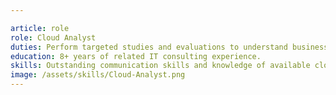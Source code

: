 ```yaml
---

article: role
role: Cloud Analyst
duties: Perform targeted studies and evaluations to understand business outcome objectives; translate those objectives to a cloud strategy; and recommend cloud technology options to IT management that map to tangible infrastructure solutions.
education: 8+ years of related IT consulting experience.
skills: Outstanding communication skills and knowledge of available cloud technologies and vendors.
image: /assets/skills/Cloud-Analyst.png
---
```

